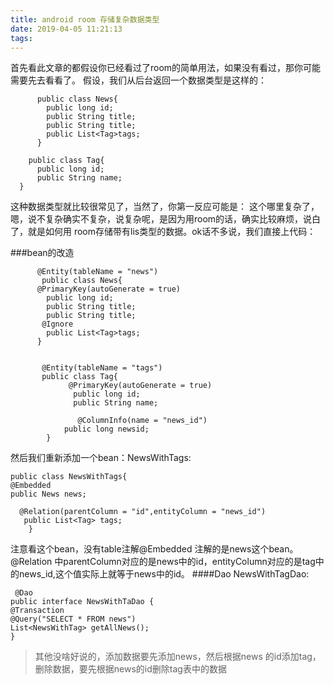 ```yaml
---
title: android room 存储复杂数据类型
date: 2019-04-05 11:21:13
tags:
---
```

<link href="http://cdn.bootcss.com/highlight.js/8.0/styles/monokai_sublime.min.css" rel="stylesheet">  
<script src="http://cdn.bootcss.com/highlight.js/8.0/highlight.min.js"></script>  
<script >hljs.initHighlightingOnLoad();</script>  




首先看此文章的都假设你已经看过了room的简单用法，如果没有看过，那你可能需要先去看看了。
假设，我们从后台返回一个数据类型是这样的：    

          public class News{
            public long id;
            public String title;
            public String title;
            public List<Tag>tags;
          }

        public class Tag{
          public long id;
          public String name;
      }

这种数据类型就比较很常见了，当然了，你第一反应可能是： 这个哪里复杂了，嗯，说不复杂确实不复杂，说复杂呢，是因为用room的话，确实比较麻烦，说白了，就是如何用 room存储带有lis<Object>类型的数据。ok话不多说，我们直接上代码：

###bean的改造

          @Entity(tableName = "news")
           public class News{
          @PrimaryKey(autoGenerate = true)
            public long id;
            public String title;
            public String title;
           @Ignore
            public List<Tag>tags;
          } 


           @Entity(tableName = "tags")
           public class Tag{
                 @PrimaryKey(autoGenerate = true)
                  public long id;
                  public String name;

                   @ColumnInfo(name = "news_id")
                public long newsid;
            }


然后我们重新添加一个bean：NewsWithTags:
               

    public class NewsWithTags{
    @Embedded
    public News news;

      @Relation(parentColumn = "id",entityColumn = "news_id")
       public List<Tag> tags;
        }


注意看这个bean，没有table注解@Embedded 注解的是news这个bean。
@Relation 中parentColumn对应的是news中的id，entityColumn对应的是tag中的news_id,这个值实际上就等于news中的id。
####Dao
    NewsWithTagDao:

     @Dao
    public interface NewsWithTaDao {
    @Transaction
    @Query("SELECT * FROM news")
    List<NewsWithTag> getAllNews();
	}

>其他没啥好说的，添加数据要先添加news，然后根据news 的id添加tag，删除数据，要先根据news的id删除tag表中的数据
      


